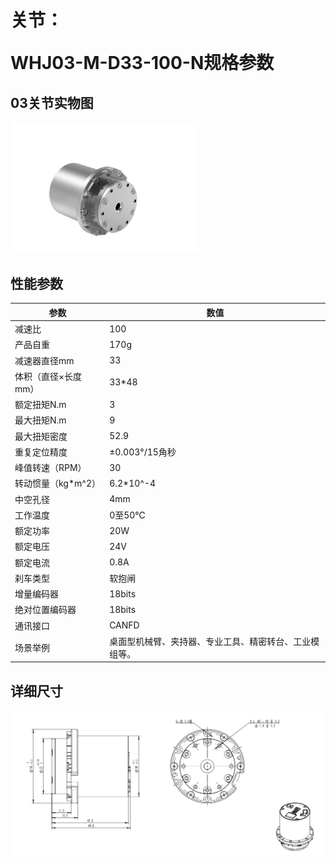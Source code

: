 # <p class="hidden">关节：</p>WHJ03-M-D33-100-N规格参数

## 03关节实物图

<div align="left"> <img src="../WHJ03_M_D33_100_N/03-2.png" width = 300 /> </div>

## 性能参数

| 参数 | 数值 |
| --- | --- |
| 减速比 | 100 |
| 产品自重 | 170g |
| 减速器直径mm | 33 |
| 体积（直径×长度mm） | 33*48 |
| 额定扭矩N.m | 3 |
| 最大扭矩N.m | 9 |
| 最大扭矩密度 | 52.9 |
| 重复定位精度 | ±0.003°/15角秒 |
| 峰值转速（RPM） | 30 |
| 转动惯量（kg*m^2） | 6.2*10^-4 |
| 中空孔径 | 4mm |
| 工作温度 | 0至50℃ |
| 额定功率 | 20W |
| 额定电压 | 24V |
| 额定电流 | 0.8A |
| 刹车类型 | 软抱闸 |
| 增量编码器 | 18bits |
| 绝对位置编码器 | 18bits |
| 通讯接口 | CANFD |
| 场景举例 | 桌面型机械臂、夹持器、专业工具、精密转台、工业模组等。 |

## 详细尺寸

![alt text](<CleanShot 2024-08-21 at 17.57.35.png>)
